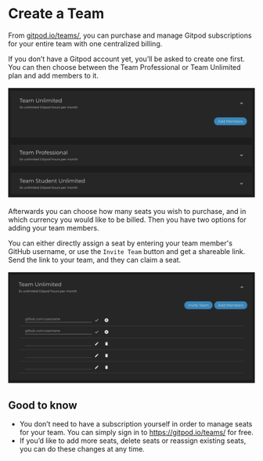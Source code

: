 # Create a Team
From [gitpod.io/teams/](https://gitpod.io/teams/), you can purchase and manage Gitpod subscriptions for your entire team with one centralized billing.

If you don’t have a Gitpod account yet, you’ll be asked to create one first. You can then choose between the Team Professional or Team Unlimited plan and add members to it.
<br><br>
![Team Subscription Add Member](./images/team-subscription-add-member.png)
<br><br>
Afterwards you can choose how many seats you wish to purchase, and in which currency you would like to be billed.
Then you have two options for adding your team members.

You can either directly assign a seat by entering your team member's GitHub username, or use the `Invite Team` button and get a shareable link. Send the link to your team, and they can claim a seat.
<br><br>
![Team Subscription](./images/team-subscription.png)

## Good to know
* You don’t need to have a subscription yourself in order to manage seats for your team. You can simply sign in to https://gitpod.io/teams/ for free.
* If you’d like to add more seats, delete seats or reassign existing seats, you can do these changes at any time.
<br><br>

